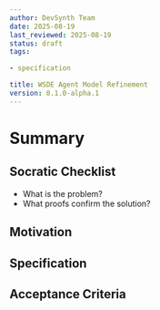 ```yaml
---
author: DevSynth Team
date: 2025-08-19
last_reviewed: 2025-08-19
status: draft
tags:

- specification

title: WSDE Agent Model Refinement
version: 0.1.0-alpha.1
---
```


<!--
Required metadata fields:
- author: document author
- date: creation date
- last_reviewed: last review date
- status: draft | review | published
- tags: search keywords
- title: short descriptive name
- version: specification version
-->

# Summary

## Socratic Checklist
- What is the problem?
- What proofs confirm the solution?

## Motivation

## Specification

## Acceptance Criteria
